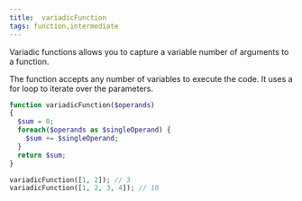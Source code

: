 ```yaml
---
title:  variadicFunction
tags: function,intermediate
---
```


Variadic functions allows you to capture a variable number of arguments to a function.

The function accepts any number of variables to execute the code. It uses a for loop to iterate over the parameters.

```php
function variadicFunction($operands)
{
  $sum = 0;
  foreach($operands as $singleOperand) {
    $sum += $singleOperand;
  }
  return $sum;
}
```

```php
variadicFunction([1, 2]); // 3
variadicFunction([1, 2, 3, 4]); // 10
```
